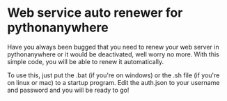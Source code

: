 # Web service auto renewer for pythonanywhere

Have you always been bugged that you need to renew your web server in pythonanywhere or it would be deactivated, well worry no more. With this simple code, you will be able to renew it automatically.

To use this, just put the .bat (if you're on windows) or the .sh file (if you're on linux or mac) to a startup program. Edit the auth.json to your username and password and you will be ready to go!